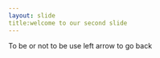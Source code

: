 ```yaml
---
layout: slide
title:welcome to our second slide
---
```

To be or not to be
use left arrow to go back
